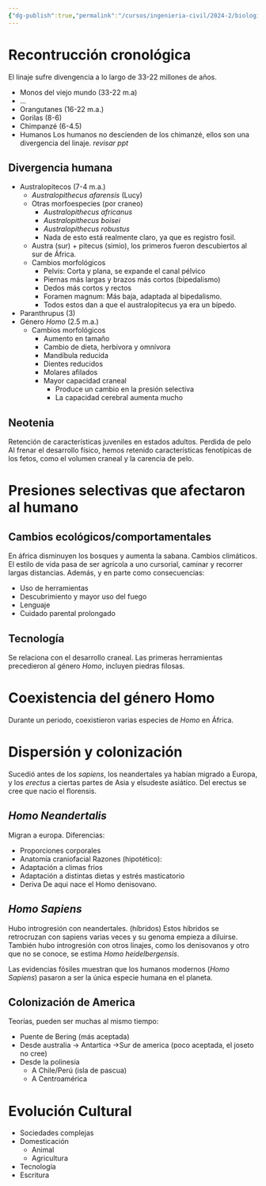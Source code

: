 ```yaml
---
{"dg-publish":true,"permalink":"/cursos/ingenieria-civil/2024-2/biologia-de-organismos-y-comunidades/2-genetica-y-evolucion/evolucion-humana/","tags":["P2BIO110C","C4BIO110C"]}
---
```


# Recontrucción cronológica
El linaje sufre divengencia a lo largo de 33-22 millones de años.
- Monos del viejo mundo (33-22 m.a)
- ...
- Orangutanes (16-22 m.a.)
- Gorilas (8-6)
- Chimpanzé (6-4.5)
- Humanos
Los humanos no descienden de los chimanzé, ellos son una divergencia del linaje.
_revisar ppt_
## Divergencia humana
- Australopitecos (7-4 m.a.)
	- _Australopithecus afarensis_ (Lucy)
	- Otras morfoespecies (por craneo)
		- _Australopithecus africanus_
		- _Australopithecus boisei_
		- _Australopithecus robustus_
		- Nada de esto está realmente claro, ya que es registro fosil.
	- Austra (sur) + pitecus (simio), los primeros fueron descubiertos al sur de África.
	- Cambios morfológicos
		- Pelvis: Corta y plana, se expande el canal pélvico
		- Piernas más largas y brazos más cortos (bipedalismo)
		- Dedos más cortos y rectos
		- Foramen magnum: Más baja, adaptada al bipedalismo.
		- Todos estos dan a que el australopitecus ya era un bípedo.
- Paranthrupus (3)
- Género _Homo_ (2.5 m.a.)
	- Cambios morfológicos
		- Aumento en tamaño
		- Cambio de dieta, herbívora y omnívora
		- Mandíbula reducida
		- Dientes reducidos
		- Molares afilados
		- Mayor capacidad craneal
			- Produce un cambio en la presión selectiva
			- La capacidad cerebral aumenta mucho
## Neotenia
Retención de características juveniles en estados adultos.
Perdida de pelo
Al frenar el desarrollo físico, hemos retenido características fenotípicas de los fetos, como el volumen craneal y la carencia de pelo. 
# Presiones selectivas que afectaron al humano
## Cambios ecológicos/comportamentales
En áfrica disminuyen los bosques y aumenta la sabana. Cambios climáticos.
El estilo de vida pasa de ser agrícola a uno cursorial, caminar y recorrer largas distancias.
Además, y en parte como consecuencias:
- Uso de herramientas
- Descubrimiento y mayor uso del fuego
- Lenguaje
- Cuidado parental prolongado
## Tecnología
Se relaciona con el desarrollo craneal. Las primeras herramientas precedieron al género _Homo_, incluyen piedras filosas.
# Coexistencia del género Homo
Durante un periodo, coexistieron varias especies de _Homo_ en África.
# Dispersión y colonización
Sucedió antes de los _sapiens_, los neandertales ya habían migrado a Europa, y los _erectus_ a ciertas partes de Asia y elsudeste asiático. Del erectus se cree que nacio el florensis.
## _Homo Neandertalis_
Migran a europa.
Diferencias:
- Proporciones corporales
- Anatomía craniofacial
Razones (hipotético):
- Adaptación a climas frios
- Adaptación a distintas dietas y estrés masticatorio
- Deriva
De aqui nace el Homo denisovano.
## _Homo Sapiens_
Hubo introgresión con neandertales. (híbridos)
Estos híbridos se retrocruzan con sapiens varias veces y su genoma empieza a diluirse.
También hubo introgresión con otros linajes, como los denisovanos y otro que no se conoce, se estima _Homo heidelbergensis_.

Las evidencias fósiles muestran que los humanos modernos (_Homo Sapiens_) pasaron a ser la única especie humana en el planeta.
## Colonización de America
Teorías, pueden ser muchas al mismo tiempo:
- Puente de Bering (más aceptada)
- Desde australia -> Antartica ->Sur de america (poco aceptada, el joseto no cree)
- Desde la polinesia 
	- A Chile/Perú (isla de pascua)
	- A Centroamérica

# Evolución Cultural
- Sociedades complejas
- Domesticación
	- Animal
	- Agricultura
- Tecnología 
- Escritura